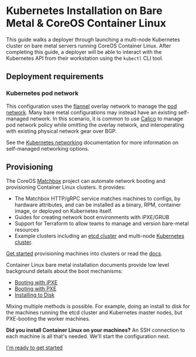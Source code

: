 # Kubernetes Installation on Bare Metal &amp; CoreOS Container Linux

This guide walks a deployer through launching a multi-node Kubernetes cluster on bare metal servers running CoreOS Container Linux. After completing this guide, a deployer will be able to interact with the Kubernetes API from their workstation using the `kubectl` CLI tool.

## Deployment requirements

### Kubernetes pod network

This configuration uses the [flannel][coreos-flannel] overlay network to manage the [pod network][pod-network]. Many bare metal configurations may instead have an existing self-managed network. In this scenario, it is common to use [Calico][calico-networking] to manage pod network policy while omitting the overlay network, and interoperating with existing physical network gear over BGP.

See the [Kubernetes networking](kubernetes-networking.md) documentation for more information on self-managed networking options.

[coreos-flannel]: https://coreos.com/flannel/docs/latest/flannel-config.html
[calico-networking]: https://github.com/projectcalico/calico-containers
[pod-network]: https://github.com/kubernetes/kubernetes/blob/release-1.4/docs/design/networking.md#pod-to-pod

## Provisioning

The CoreOS [Matchbox][matchbox-gh] project can automate network booting and provisioning Container Linux clusters. It provides:

* The Matchbox HTTP/gRPC service matches machines to configs, by hardware attributes, and can be installed as a binary, RPM, container image, or deployed on Kubernetes itself.
* Guides for creating network boot environments with iPXE/GRUB
* Support for Terraform to allow teams to manage and version bare-metal resources
* Example clusters including an [etcd cluster][etcd-cluster-example] and multi-node [Kubernetes cluster][kubernetes-cluster-example].

[Get started][matchbox-intro-doc] provisioning machines into clusters or read the [docs][matchbox-docs].

Container Linux bare metal installation documents provide low level background details about the boot mechanisms:

* [Booting with iPXE][coreos-ipxe]
* [Booting with PXE][coreos-pxe]
* [Installing to Disk][coreos-ondisk]

Mixing multiple methods is possible. For example, doing an install to disk for the machines running the etcd cluster and Kubernetes master nodes, but PXE-booting the worker machines.

[coreos-ipxe]: https://coreos.com/os/docs/latest/booting-with-ipxe.html
[coreos-pxe]: https://coreos.com/os/docs/latest/booting-with-pxe.html
[coreos-ondisk]: https://coreos.com/os/docs/latest/installing-to-disk.html
[ignition-docs]: https://coreos.com/ignition/docs/latest/
[matchbox-gh]: https://github.com/coreos/matchbox 
[matchbox-docs]: https://coreos.com/matchbox/docs/latest/ 
[matchbox-intro-doc]: https://coreos.com/matchbox/docs/latest/getting-started.html
[etcd-cluster-example]: https://github.com/coreos/matchbox/blob/master/Documentation/getting-started-rkt.md
[kubernetes-cluster-example]: https://coreos.com/matchbox/docs/latest/terraform/bootkube-install/README.html

<div class="co-m-docs-next-step">
  <p><strong>Did you install Container Linux on your machines?</strong> An SSH connection to each machine is all that's needed. We'll start the configuration next.</p>
  <a href="getting-started.md" class="btn btn-primary btn-icon-right"  data-category="Getting Started" data-event="Getting Started">I'm ready to get started</a>
</div>
